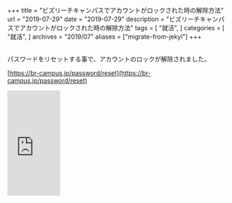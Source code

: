 +++
title = "ビズリーチキャンパスでアカウントがロックされた時の解除方法"
url = "2019-07-29"
date = "2019-07-29"
description = "ビズリーチキャンパスでアカウントがロックされた時の解除方法"
tags = [
    "就活",
]
categories = [
    "就活",
]
archives = "2019/07"
aliases = ["migrate-from-jekyl"]
+++

<br>
パスワードをリセットする事で、アカウントのロックが解除されました。

[https://br-campus.jp/password/reset](https://br-campus.jp/password/reset)

<!-- for swiswiswift.com responsive -->
<ins class="adsbygoogle"
     style="display:block"
     data-ad-client="ca-pub-5587141252700968"
     data-ad-slot="1697863134"
     data-ad-format="auto"
     data-adtest="on"
     data-full-width-responsive="true"></ins>
<script>
     (adsbygoogle = window.adsbygoogle || []).push({});
</script>

<iframe style="width:120px;height:240px;" marginwidth="0" marginheight="0" scrolling="no" frameborder="0" src="https://rcm-fe.amazon-adsystem.com/e/cm?ref=qf_sp_asin_til&t=swiswiswift-22&m=amazon&o=9&p=8&l=as1&IS1=1&detail=1&asins=B00EC1C7IG&linkId=e6375a88feb8dfbf08ded7a9e69e2e28&bc1=ffffff&lt1=_top&fc1=333333&lc1=0066c0&bg1=ffffff&f=ifr">
    </iframe>
<br>
